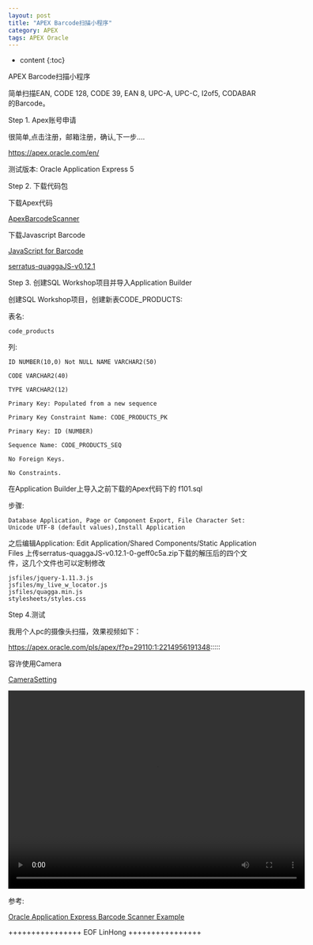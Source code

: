 ```yaml
---
layout: post
title: "APEX Barcode扫描小程序"
category: APEX
tags: APEX Oracle
---
```


* content
{:toc}


APEX Barcode扫描小程序

简单扫描EAN, CODE 128, CODE 39, EAN 8, UPC-A, UPC-C, I2of5, CODABAR的Barcode。





Step 1. Apex账号申请

很简单,点击注册，邮箱注册，确认,下一步....

https://apex.oracle.com/en/

测试版本:  Oracle Application Express 5

Step 2. 下载代码包
 

下载Apex代码

[ApexBarcodeScanner](/files/Oracle/Apex/ApexBarcodeScanner.zip)

下载Javascript Barcode

[JavaScript for Barcode](https://serratus.github.io/quaggaJS/)
 
[serratus-quaggaJS-v0.12.1](/files/Oracle/Apex/serratus-quaggaJS-v0.12.1-0-geff0c5a.zip)
 

Step 3. 创建SQL Workshop项目并导入Application Builder

创建SQL Workshop项目，创建新表CODE_PRODUCTS:

表名:
	
	code_products

列:

	ID NUMBER(10,0) Not NULL NAME VARCHAR2(50)

	CODE VARCHAR2(40)

	TYPE VARCHAR2(12)

	Primary Key: Populated from a new sequence

	Primary Key Constraint Name: CODE_PRODUCTS_PK

	Primary Key: ID (NUMBER)

	Sequence Name: CODE_PRODUCTS_SEQ

	No Foreign Keys.

	No Constraints.
 
在Application Builder上导入之前下载的Apex代码下的  f101.sql 

步骤:

	Database Application, Page or Component Export, File Character Set: Unicode UTF-8 (default values),Install Application
 
之后编辑Application: Edit Application/Shared Components/Static Application Files 上传serratus-quaggaJS-v0.12.1-0-geff0c5a.zip下载的解压后的四个文件，这几个文件也可以定制修改

	jsfiles/jquery-1.11.3.js
	jsfiles/my_live_w_locator.js
	jsfiles/quagga.min.js	
	stylesheets/styles.css


Step 4.测试
 
我用个人pc的摄像头扫描，效果视频如下： 

https://apex.oracle.com/pls/apex/f?p=29110:1:2214956191348:::::

容许使用Camera

[CameraSetting](/files/Apex/Camera_setting.png)



<video width="600" height="400" controls>
<source src="http://www.bigdatalyn.com/files/Apex/Barcode/BarCode.mp4">
</video>


参考:

[Oracle Application Express Barcode Scanner Example](https://community.oracle.com/people/Valentin+Leonard+Tabacaru+-Oracle/blog/2017/12/05/oracle-application-express-barcode-scanner-example?customTheme=ougc)


++++++++++++++++ EOF LinHong ++++++++++++++++	